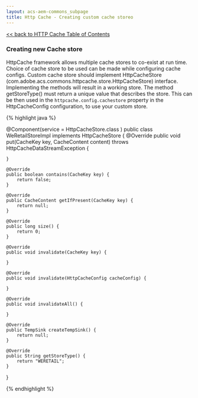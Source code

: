 ```yaml
---
layout: acs-aem-commons_subpage
title: Http Cache - Creating custom cache storeo
---
```


[<< back to HTTP Cache Table of Contents](../index.html)



### Creating new Cache store

HttpCache framework allows multiple cache stores to co-exist at run time. Choice of cache store to be used can be made while configuring cache configs. Custom cache store should implement HttpCacheStore (com.adobe.acs.commons.httpcache.store.HttpCacheStore) interface.
Implementing the methods will result in a working store.  The method getStoreType() must return a unique value that describes the store. This can be then used in the `httpcache.config.cachestore` property in the HttpCacheConfig configuration, to use your custom store.

{% highlight java %}

@Component(service = HttpCacheStore.class )
public class WeRetailStoreImpl implements HttpCacheStore {
    @Override
    public void put(CacheKey key, CacheContent content) throws HttpCacheDataStreamException {

    }

    @Override
    public boolean contains(CacheKey key) {
        return false;
    }

    @Override
    public CacheContent getIfPresent(CacheKey key) {
        return null;
    }

    @Override
    public long size() {
        return 0;
    }

    @Override
    public void invalidate(CacheKey key) {

    }

    @Override
    public void invalidate(HttpCacheConfig cacheConfig) {

    }

    @Override
    public void invalidateAll() {

    }

    @Override
    public TempSink createTempSink() {
        return null;
    }

    @Override
    public String getStoreType() {
        return "WERETAIL";
    }
}

{% endhighlight %} 
